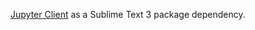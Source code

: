 [Jupyter Client](https://github.com/jupyter/jupyter_client) as a Sublime Text 3 package dependency.

